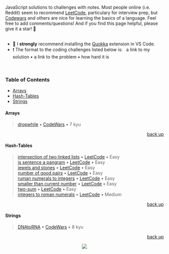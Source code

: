 <div hidden id="top"></div>

JavaScript solutions to challenges with notes. Most people online (i.e. Reddit) seem to recommend [LeetCode](https://leetcode.com/), particulary for interview prep, but [Codewars](https://www.codewars.com/) and others are nice for learning the basics of a language. Feel free to add comments/questions! And if you find this page helpful, please give it a star! 🌟 
<br> 
<br>
* 💜 I <strong>strongly</strong> recommend installing the [Quokka](https://quokkajs.com/docs/index.html) extension in VS Code. 
* ❗ The format to the coding challenges listed below is: &nbsp; a link to my solution • a link to the problem • how hard it is
<br>

### Table of Contents

* [Arrays](#arrays)
* [Hash-Tables](#hash-tables)
* [Strings](#strings)

#### Arrays
>[dropwhile](https://github.com/adrianHards/challenges-js/blob/main/arrays/dropwhile.js) • [CodeWars](https://www.codewars.com/kata/54f9c37106098647f400080a) • 7 kyu

<p align="right"><a href="#top">back up</a></p>

#### Hash-Tables
>[intersection of two linked lists](https://github.com/adrianHards/challenges-js/blob/main/hash-tables/intersection-two-linked-lists.js) • [LeetCode](https://leetcode.com/problems/intersection-of-two-linked-lists/) • Easy <br>
>[is sentence a pangram](https://github.com/adrianHards/challenges-js/blob/main/hash-tables/is-sentence-pangram.js) • [LeetCode](https://leetcode.com/problems/check-if-the-sentence-is-pangram/) • Easy <br>
>[jewels and stones](https://github.com/adrianHards/challenges-js/blob/main/hash-tables/jewels-and-stones.js) • [LeetCode](https://leetcode.com/problems/jewels-and-stones) • Easy <br>
>[number of good pairs](https://github.com/adrianHards/challenges-js/blob/main/hash-tables/number-of-good-pairs.js) • [LeetCode](https://leetcode.com/problems/number-of-good-pairs/) • Easy <br>
>[ruman numerals to integers](https://github.com/adrianHards/leetcode-js/blob/main/hash-tables/roman-to-integer.js) • [LeetCode](https://leetcode.com/problems/roman-to-integer) • Easy <br>
>[smaller than current number](https://github.com/adrianHards/challenges-js/blob/main/hash-tables/smaller-than-current-number.js) • [LeetCode](https://leetcode.com/problems/how-many-numbers-are-smaller-than-the-current-number) • Easy <br>
>[two-sum](https://github.com/adrianHards/leetcode-js/blob/main/hash-tables/two-sum.js) • [LeetCode](https://leetcode.com/problems/two-sum) • Easy <br>
>[integers to roman numerals](https://github.com/adrianHards/leetcode-js/blob/main/hash-tables/integer-to-roman.js) • [LeetCode](https://leetcode.com/problems/integer-to-roman) • Medium

<p align="right"><a href="#top">back up</a></p>

#### Strings
>[DNAtoRNA](https://github.com/adrianHards/challenges-js/blob/main/strings/DNAtoRNA.js) • [CodeWars](https://www.codewars.com/kata/5556282156230d0e5e000089) • 8 kyu

<p align="right"><a href="#top">back up</a></p>

<p align="center">
  <img src="https://visitor-badge.laobi.icu/badge?page_id=adrianHards/challenges-js" id="counter">
</p>
